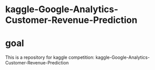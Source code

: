 # kaggle-Google-Analytics-Customer-Revenue-Prediction

# goal 
This is a repository for kaggle competition: kaggle-Google-Analytics-Customer-Revenue-Prediction
